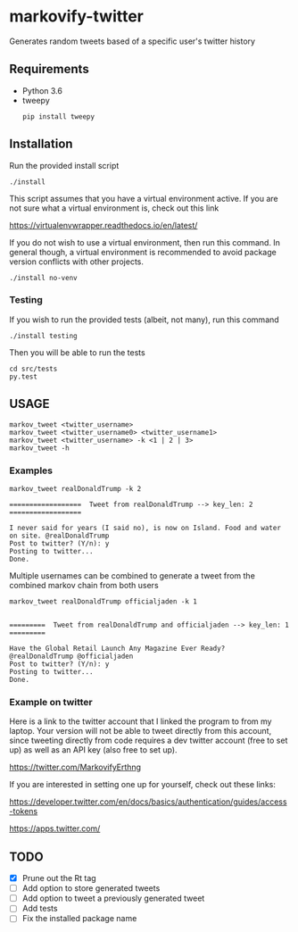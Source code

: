 # markovify-twitter
Generates random tweets based of a specific user's twitter history

## Requirements

* Python 3.6
* tweepy
  ```shell
  pip install tweepy
  ```

## Installation

Run the provided install script

```shell
./install
```

This script assumes that you have a virtual environment active. If you are not sure what a virtual
environment is, check out this link 

https://virtualenvwrapper.readthedocs.io/en/latest/

If you do not wish to use a virtual environment, then run this command. In general though,
a virtual environment is recommended to avoid package version conflicts with other projects.

```shell
./install no-venv
```

### Testing

If you wish to run the provided tests (albeit, not many), run this command

```shell
./install testing
```

Then you will be able to run the tests

```shell
cd src/tests
py.test
```


## USAGE

```shell
markov_tweet <twitter_username>
markov_tweet <twitter_username0> <twitter_username1>
markov_tweet <twitter_username> -k <1 | 2 | 3>
markov_tweet -h
```

### Examples

```shell
markov_tweet realDonaldTrump -k 2
```
```
==================  Tweet from realDonaldTrump --> key_len: 2 ==================

I never said for years (I said no), is now on Island. Food and water on site. @realDonaldTrump
Post to twitter? (Y/n): y
Posting to twitter...
Done.
```

Multiple usernames can be combined to generate a tweet from the combined markov chain from both users

```shell
markov_tweet realDonaldTrump officialjaden -k 1
```

```

=========  Tweet from realDonaldTrump and officialjaden --> key_len: 1 =========

Have the Global Retail Launch Any Magazine Ever Ready? @realDonaldTrump @officialjaden
Post to twitter? (Y/n): y
Posting to twitter...
Done.
```


### Example on twitter

Here is a link to the twitter account that I linked the program to from my laptop. Your version
will not be able to tweet directly from this account, since tweeting directly from code requires
a dev twitter account (free to set up) as well as an API key (also free to set up).

https://twitter.com/MarkovifyErthng

If you are interested in setting one up for yourself, check out these links:

https://developer.twitter.com/en/docs/basics/authentication/guides/access-tokens

https://apps.twitter.com/


## TODO

- [x] Prune out the Rt tag
- [ ] Add option to store generated tweets
- [ ] Add option to tweet a previously generated tweet
- [ ] Add tests
- [ ] Fix the installed package name
